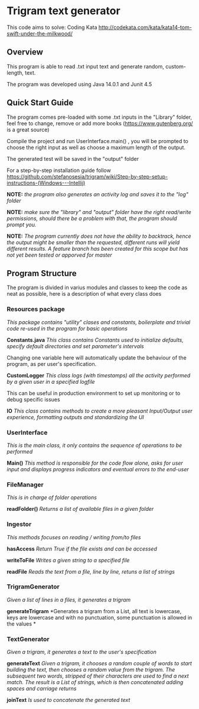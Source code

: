 # Trigram text generator
This code aims to solve: Coding Kata http://codekata.com/kata/kata14-tom-swift-under-the-milkwood/

## Overview
This program is able to read .txt input text and generate random, custom- length, text.

The program was developed using Java 14.0.1 and Junit 4.5

## Quick Start Guide
The program comes pre-loaded with some .txt inputs in the "Library" folder, feel free to change, remove or add more books (https://www.gutenberg.org/ is a great source)

Compile the project and run UserInterface.main() , you will be prompted to choose the right input as well as choose a maximum length of the output.

The generated test will be saved in the "output" folder

For a step-by-step installation guide follow https://github.com/stefanosesia/trigram/wiki/Step-by-step-setup-instructions-(Windows---Intellij)

**NOTE:** *the program also generates an activity log and saves it to the "log" folder*

**NOTE:** *make sure the "library" and "output" folder have the right read/write permissions, should there be a problem with that, the program should prompt you.*

**NOTE:** *The program currently does not have the ability to backtrack, hence the output might be smaller than the requested, different runs will yield different results. A feature branch has been created for this scope but has not yet been tested or apporved for master*

## Program Structure

The program is divided in varius modules and classes to keep the code as neat as possible, here is a description of what every class does

### Resources package
*This package contains "utility" clases and constants, boilerplate and trivial code re-used in the program for basic operations*

**Constants.java**
*This class contains Constants used to initialize defaults, specify default directories and set parameter's intervals*

Changing one variable here will automatically update the behaviour of the program, as per user's specification.

**CustomLogger**
*This class logs (with timestamps) all the activity performed by a given user in a specified logfile*

This can be useful in production environment to set up monitoring or to debug specific issues

**IO**
*This class contains methods to create a more pleasant Input/Output user experience, formatting outputs and standardizing the UI*


### UserInterface
*This is the main class, it only contains the sequence of operations to be performed*

**Main()**
*This method is responsible for the code flow alone, asks for user input and displays progress indicators and eventual errors to the end-user*

### FileManager
*This is in charge of folder operations*

**readFolder()**
*Returns a list of available files in a given folder*

### Ingestor
*This methods focuses on reading / writing from/to files*

**hasAccess**
*Return True if the file exists and can be accessed*

**writeToFile**
*Writes a given string to a specified file*

**readFile**
*Reads the text from a file, line by line, retuns a list of strings*

### TrigramGenerator
*Given a list of lines in a files, it generates a trigram*

**generateTrigram**
*Generates a trigram from a List<String>, all text is lowercase, keys are lowercase and with no punctuation, some punctuation is allowed in the values *

### TextGenerator
*Given a trigram, it generates a text to the user's specification*

**generateText**
*Given a trigram, it chooses a random couple of words to start building the text, then chooses a random value from the trigram.
The subsequent two words, stripped of their characters are used to find a next match. 
The result is a List of strings, which is then concatenated adding spaces and carriage returns*

**joinText**
*Is used to concatenate the generated text*



